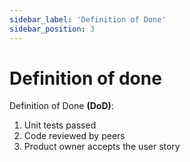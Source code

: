 ```yaml
---
sidebar_label: 'Definition of Done'
sidebar_position: 3
---
```


# Definition of done

Definition of Done **(DoD)**: 

1. Unit tests passed 
2. Code reviewed by peers 
3. Product owner accepts the user story